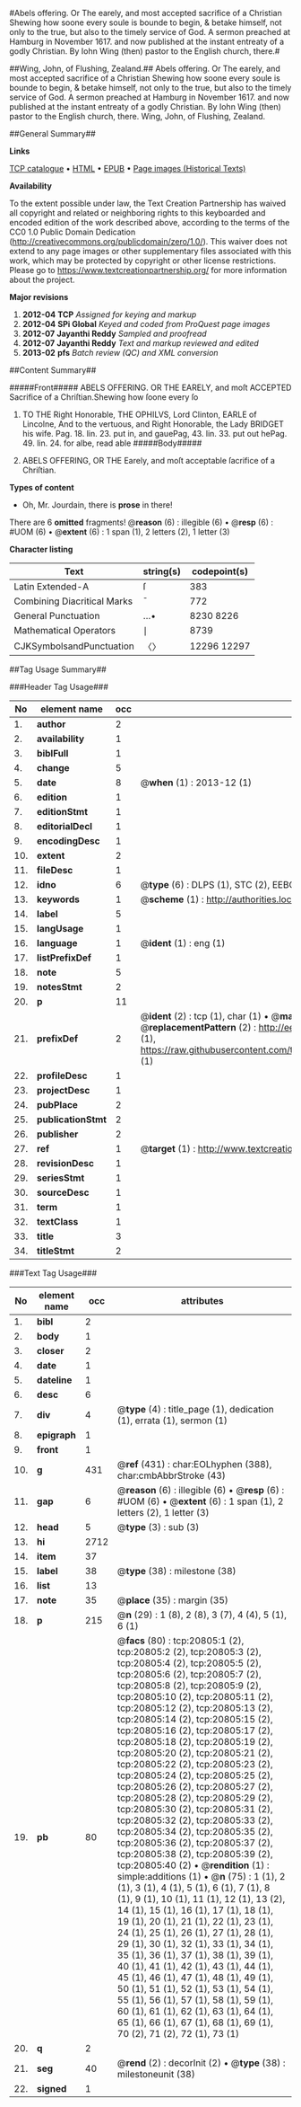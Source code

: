 #Abels offering. Or The earely, and most accepted sacrifice of a Christian Shewing how soone every soule is bounde to begin, & betake himself, not only to the true, but also to the timely service of God. A sermon preached at Hamburg in November 1617. and now published at the instant entreaty of a godly Christian. By Iohn Wing (then) pastor to the English church, there.#

##Wing, John, of Flushing, Zealand.##
Abels offering. Or The earely, and most accepted sacrifice of a Christian Shewing how soone every soule is bounde to begin, & betake himself, not only to the true, but also to the timely service of God. A sermon preached at Hamburg in November 1617. and now published at the instant entreaty of a godly Christian. By Iohn Wing (then) pastor to the English church, there.
Wing, John, of Flushing, Zealand.

##General Summary##

**Links**

[TCP catalogue](http://www.ota.ox.ac.uk/tcp/)  • 
[HTML](http://tei.it.ox.ac.uk/tcp/Texts-HTML/free/A15/A15575.html)  • 
[EPUB](http://tei.it.ox.ac.uk/tcp/Texts-EPUB/free/A15/A15575.epub) • 
[Page images (Historical Texts)](https://historicaltexts.jisc.ac.uk/eebo-99855318e)

**Availability**

To the extent possible under law, the Text Creation Partnership has waived all copyright and related or neighboring rights to this keyboarded and encoded edition of the work described above, according to the terms of the CC0 1.0 Public Domain Dedication (http://creativecommons.org/publicdomain/zero/1.0/). This waiver does not extend to any page images or other supplementary files associated with this work, which may be protected by copyright or other license restrictions. Please go to https://www.textcreationpartnership.org/ for more information about the project.

**Major revisions**

1. __2012-04__ __TCP__ *Assigned for keying and markup*
1. __2012-04__ __SPi Global__ *Keyed and coded from ProQuest page images*
1. __2012-07__ __Jayanthi Reddy__ *Sampled and proofread*
1. __2012-07__ __Jayanthi Reddy__ *Text and markup reviewed and edited*
1. __2013-02__ __pfs__ *Batch review (QC) and XML conversion*

##Content Summary##

#####Front#####
ABELS OFFERING. OR THE EARELY, and moſt ACCEPTED Sacrifice of a Chriſtian.Shewing how ſoone every ſo
1. TO THE Right Honorable, THE OPHILVS, Lord Clinton, EARLE of Lincolne, And to the vertuous, and Right Honorable, the Lady BRIDGET his wife.
Pag. 18. lin. 23. put in, and gauePag, 43. lin. 33. put out hePag. 49. lin. 24. for albe, read able
#####Body#####

1. ABELS OFFERING, OR THE Earely, and moſt acceptable ſacrifice of a Chriſtian.

**Types of content**

  * Oh, Mr. Jourdain, there is **prose** in there!

There are 6 **omitted** fragments! 
 @__reason__ (6) : illegible (6)  •  @__resp__ (6) : #UOM (6)  •  @__extent__ (6) : 1 span (1), 2 letters (2), 1 letter (3)

**Character listing**


|Text|string(s)|codepoint(s)|
|---|---|---|
|Latin Extended-A|ſ|383|
|Combining             Diacritical Marks|̄|772|
|General Punctuation|…•|8230 8226|
|Mathematical Operators|∣|8739|
|CJKSymbolsandPunctuation|〈〉|12296 12297|

##Tag Usage Summary##

###Header Tag Usage###

|No|element name|occ|attributes|
|---|---|---|---|
|1.|__author__|2||
|2.|__availability__|1||
|3.|__biblFull__|1||
|4.|__change__|5||
|5.|__date__|8| @__when__ (1) : 2013-12 (1)|
|6.|__edition__|1||
|7.|__editionStmt__|1||
|8.|__editorialDecl__|1||
|9.|__encodingDesc__|1||
|10.|__extent__|2||
|11.|__fileDesc__|1||
|12.|__idno__|6| @__type__ (6) : DLPS (1), STC (2), EEBO-CITATION (1), PROQUEST (1), VID (1)|
|13.|__keywords__|1| @__scheme__ (1) : http://authorities.loc.gov/ (1)|
|14.|__label__|5||
|15.|__langUsage__|1||
|16.|__language__|1| @__ident__ (1) : eng (1)|
|17.|__listPrefixDef__|1||
|18.|__note__|5||
|19.|__notesStmt__|2||
|20.|__p__|11||
|21.|__prefixDef__|2| @__ident__ (2) : tcp (1), char (1)  •  @__matchPattern__ (2) : ([0-9\-]+):([0-9IVX]+) (1), (.+) (1)  •  @__replacementPattern__ (2) : http://eebo.chadwyck.com/downloadtiff?vid=$1&page=$2 (1), https://raw.githubusercontent.com/textcreationpartnership/Texts/master/tcpchars.xml#$1 (1)|
|22.|__profileDesc__|1||
|23.|__projectDesc__|1||
|24.|__pubPlace__|2||
|25.|__publicationStmt__|2||
|26.|__publisher__|2||
|27.|__ref__|1| @__target__ (1) : http://www.textcreationpartnership.org/docs/. (1)|
|28.|__revisionDesc__|1||
|29.|__seriesStmt__|1||
|30.|__sourceDesc__|1||
|31.|__term__|1||
|32.|__textClass__|1||
|33.|__title__|3||
|34.|__titleStmt__|2||


###Text Tag Usage###

|No|element name|occ|attributes|
|---|---|---|---|
|1.|__bibl__|2||
|2.|__body__|1||
|3.|__closer__|2||
|4.|__date__|1||
|5.|__dateline__|1||
|6.|__desc__|6||
|7.|__div__|4| @__type__ (4) : title_page (1), dedication (1), errata (1), sermon (1)|
|8.|__epigraph__|1||
|9.|__front__|1||
|10.|__g__|431| @__ref__ (431) : char:EOLhyphen (388), char:cmbAbbrStroke (43)|
|11.|__gap__|6| @__reason__ (6) : illegible (6)  •  @__resp__ (6) : #UOM (6)  •  @__extent__ (6) : 1 span (1), 2 letters (2), 1 letter (3)|
|12.|__head__|5| @__type__ (3) : sub (3)|
|13.|__hi__|2712||
|14.|__item__|37||
|15.|__label__|38| @__type__ (38) : milestone (38)|
|16.|__list__|13||
|17.|__note__|35| @__place__ (35) : margin (35)|
|18.|__p__|215| @__n__ (29) : 1 (8), 2 (8), 3 (7), 4 (4), 5 (1), 6 (1)|
|19.|__pb__|80| @__facs__ (80) : tcp:20805:1 (2), tcp:20805:2 (2), tcp:20805:3 (2), tcp:20805:4 (2), tcp:20805:5 (2), tcp:20805:6 (2), tcp:20805:7 (2), tcp:20805:8 (2), tcp:20805:9 (2), tcp:20805:10 (2), tcp:20805:11 (2), tcp:20805:12 (2), tcp:20805:13 (2), tcp:20805:14 (2), tcp:20805:15 (2), tcp:20805:16 (2), tcp:20805:17 (2), tcp:20805:18 (2), tcp:20805:19 (2), tcp:20805:20 (2), tcp:20805:21 (2), tcp:20805:22 (2), tcp:20805:23 (2), tcp:20805:24 (2), tcp:20805:25 (2), tcp:20805:26 (2), tcp:20805:27 (2), tcp:20805:28 (2), tcp:20805:29 (2), tcp:20805:30 (2), tcp:20805:31 (2), tcp:20805:32 (2), tcp:20805:33 (2), tcp:20805:34 (2), tcp:20805:35 (2), tcp:20805:36 (2), tcp:20805:37 (2), tcp:20805:38 (2), tcp:20805:39 (2), tcp:20805:40 (2)  •  @__rendition__ (1) : simple:additions (1)  •  @__n__ (75) : 1 (1), 2 (1), 3 (1), 4 (1), 5 (1), 6 (1), 7 (1), 8 (1), 9 (1), 10 (1), 11 (1), 12 (1), 13 (2), 14 (1), 15 (1), 16 (1), 17 (1), 18 (1), 19 (1), 20 (1), 21 (1), 22 (1), 23 (1), 24 (1), 25 (1), 26 (1), 27 (1), 28 (1), 29 (1), 30 (1), 32 (1), 33 (1), 34 (1), 35 (1), 36 (1), 37 (1), 38 (1), 39 (1), 40 (1), 41 (1), 42 (1), 43 (1), 44 (1), 45 (1), 46 (1), 47 (1), 48 (1), 49 (1), 50 (1), 51 (1), 52 (1), 53 (1), 54 (1), 55 (1), 56 (1), 57 (1), 58 (1), 59 (1), 60 (1), 61 (1), 62 (1), 63 (1), 64 (1), 65 (1), 66 (1), 67 (1), 68 (1), 69 (1), 70 (2), 71 (2), 72 (1), 73 (1)|
|20.|__q__|2||
|21.|__seg__|40| @__rend__ (2) : decorInit (2)  •  @__type__ (38) : milestoneunit (38)|
|22.|__signed__|1||
